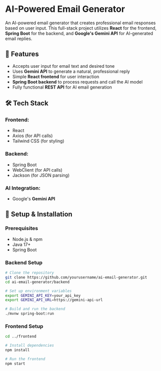 # AI-Powered Email Generator

An AI-powered email generator that creates professional email responses based on user input. This full-stack project utilizes **React** for the frontend, **Spring Boot** for the backend, and **Google's Gemini API** for AI-generated email replies.

## 🚀 Features

- Accepts user input for email text and desired tone
- Uses **Gemini API** to generate a natural, professional reply
- Simple **React frontend** for user interaction
- **Spring Boot backend** to process requests and call the AI model
- Fully functional **REST API** for AI email generation

## 🛠 Tech Stack

### Frontend:

- React
- Axios (for API calls)
- Tailwind CSS (for styling)

### Backend:

- Spring Boot
- WebClient (for API calls)
- Jackson (for JSON parsing)

### AI Integration:

- Google's **Gemini API**

## 🔧 Setup & Installation

### Prerequisites

- Node.js & npm
- Java 17+
- Spring Boot

### Backend Setup

```bash
# Clone the repository
git clone https://github.com/yourusername/ai-email-generator.git
cd ai-email-generator/backend

# Set up environment variables
export GEMINI_API_KEY=your_api_key
export GEMINI_API_URL=https://gemini-api-url

# Build and run the backend
./mvnw spring-boot:run

```

### Frontend Setup

```bash
cd ../frontend

# Install dependencies
npm install

# Run the frontend
npm start

```
